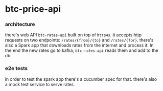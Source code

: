 # btc-price-api

### architecture
there's web API `btc-rates-api` built on top of `http4s`. it accepts http requests on two endpoints: `/rates/{from}/{to}` and `/rates/{for}`.
there's also a Spark app that downloads rates from the internet and process it. In the end the new rates go to kafka, `btc-rates-api` reads them and add to the db.

### e2e tests
in order to test the spark app there's a cucumber spec for that. there's also a mock test service to serve rates.